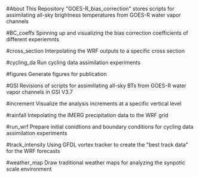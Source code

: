 #About This Repository
"GOES-R_bias_correction" stores scripts for assimilating all-sky brightness temperatures from GOES-R water vapor channels

#BC_coeffs
Spinning up and visualizing the bias correction coefficients of different experiemnts

#cross_section
Interpolating the WRF outputs to a specific cross section

#cycling_da
Run cycling data assimilation experiments

#figures
Generate figures for publication

#GSI
Revisions of scripts for assimillating all-sky BTs from GOES-R water vapor channels in GSI V3.7

#increment
Visualize the analysis increments at a specific vertical level

#rainfall
Intepolating the IMERG precipitation data to the WRF grid

#run_wrf
Prepare initial conidtions and boundary conditions for cycling data assimilation experiments

#track_intensity
Using GFDL vortex tracker to create the "best track data" for the WRF forecasts

#weather_map
Draw traditional weather maps for analyzing the synpotic scale environment
